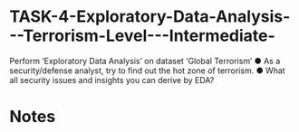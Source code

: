 # TASK-4-Exploratory-Data-Analysis---Terrorism-Level---Intermediate-
Perform ‘Exploratory Data Analysis’ on dataset ‘Global Terrorism’ ● As a security/defense analyst, try to find out the hot zone of terrorism. ● What all security issues and insights you can derive by EDA?
# Notes
